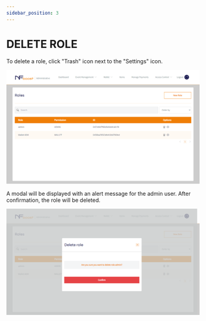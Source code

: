 ```yaml
---
sidebar_position: 3
---
```


# DELETE ROLE

To delete a role, click "Trash" icon next to the "Settings" icon.

![1](/img/registernovarole.png)

A modal will be displayed with an alert message for the admin user. After confirmation, the role will be deleted.

![1](/img/deletarnovarole.png)